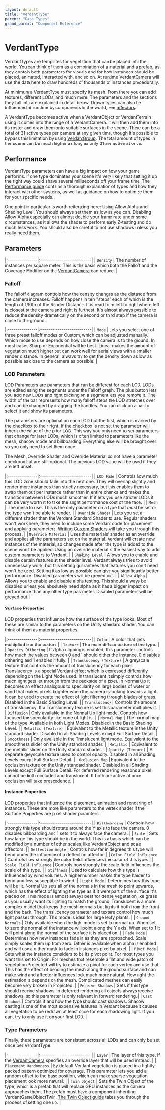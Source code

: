 ```yaml
---
layout: default
title: "VerdantType"
parent: "Data Types"
grand_parent: "Component Reference"
---
```


# VerdantType

VerdantTypes are templates for vegetation that can be placed into the world. You can think of them as a combination of a material and a prefab, as they contain both parameters for visuals and for how instances should be placed, animated, interacted with, and so on. At runtime VerdantCamera will use the data here to draw hundreds of thousands of instances procedurally.

At minimum a VerdantType must specify its mesh. From there you can add textures, different LODs, and much more. The parameters and the sections they fall into are explained in detail below. Drawn types can also be influenced at runtime by components in the world, see [affectors](../Affectors/index.html).

A VerdantType becomes active when a VerdantObject or VerdantTerrain using it comes into the range of a VerdantCamera. It will then add them into its roster and draw them onto suitable surfaces in the scene. There can be a total of 31 active types per camera at any given time, though it's possible to bypass this limitation by using [VerdantGroup](VerdantGroup.html). The total amount of types in the scene can be much higher as long as only 31 are active at once.

## Performance
VerdantType parameters can have a big impact on how your game performs. If one type dominates your scene it's very likely that setting it up the right way could shave several milliseconds off your frame time. The [Performance guide](../../UserGuide/Performance.html) contains a thorough explanation of types and how they interact with other systems, as well as guidance on how to optimize them for your specific needs. 

One point in particular is worth reiterating here: Using Allow Alpha and Shading Level. You should always set them as low as you can. Disabling Allow Alpha especially can almost double your frame rate under some circumstances, as it allows the shader to perform early Z-testing and do much less work. You should also be careful to not use shadows unless you really need them.

## Parameters

|:---------------|:--------------------------|
| `Density` | The number of instances per square meter. This is the basis which both the Falloff and the Coverage Modifier on the [VerdantCamera](../VerdantCamera.html) can reduce.   |

### Falloff

The falloff diagram controls how the density changes as the distance from the camera increases. Falloff happens in ten "steps" each of which is the length of 1/10th of the Render Distance. It is read from left to right where left is closest to the camera and right is furthest. It's almost always possible to reduce the density dramatically on the second or third step if the camera is close to the ground.

|:---------------|:--------------------------|
| `Mode` | Lets you select one of three preset falloff modes or Custom, which can be adjusted manually. Which mode to use depends on how close the camera is to the ground. In most cases Sharp or Exponential will be best. Linear makes the amount of vegetation much higher but can work well for aerial views with a smaller render distance. In general, always try to get the density down as low as possible as close to the camera as possible.  |

### LOD Parameters

LOD Parameters are parameters that can be different for each LOD. LODs are edited using the segments under the Falloff graph. The plus button lets you add new LODs and right clicking on a segment lets you remove it. The width of the bar represents how many falloff steps the LOD stretches over and can be changed by dragging the handles. You can click on a bar to select it and show its parameters. 

The parameters are optional on each LOD but the first, which is marked by the checkbox to their right. If the checkbox is not set the parameter will inherit the value of the prior LOD. This way you only need to set parameters that change for later LODs, which is often limited to parameters like the mesh, shadow mode and billboarding. Everything else will be brought over so you only need to set them once.

The Mesh, Override Shader and Override Material do not have a parameter checkbox but are still optional. The previous LOD value will be used if they are left unset. 

|:---------------|:--------------------------|
| `LOD Fade` | Controls how much this LOD zone should fade into the next one. They will overlap slightly and render more instances than strictly necessary, but this enables them to swap them out per instance rather than in entire chunks and makes the transition between LODs much smoother. If it lets you use stricter LODs it can be very worth it to take the slight performance cost of the fade. |
| `Mesh` | The mesh to use. This is the only parameter on a type that *must* be set or the type won't be able to render. |
| `Override Shader` | Lets you set a different shader than the Verdant Standard Shader to use. Regular shaders won't work here, they need to include some Verdant code for placement and applying parameters. [Writing Custom Shaders]() will take you through this process.  |
| `Override Material` | Uses the materials' shader as an override and applies all the parameters set on the material. Verdant will create new instances of the material, so changes made after the type is added to the scene won't be applied. Using an override material is the easiest way to add custom parameters to Verdant. |
| `Shading Level` | Allows you to enable and disable certain features at the shader level. Verdant always tries to avoid unnecessary work, but this setting guarantees that features you don't need won't be used. Setting it as low as possible can give you significantly better performance. Disabled parameters will be greyed out. |
| `Allow Alpha` | Allows you to enable and disable alpha testing. This should always be disabled unless you absolutely need alpha as it has a bigger impact on performance than any other type parameter. Disabled parameters will be greyed out. |

#### Surface Properties

LOD properties that influence how the surface of the type looks. Most of these are similar to the parameters on the Unity standard shader. You can think of them as material properties.

|:---------------|:--------------------------|
| `Color` | A color that gets multiplied into the texture |
| `Texture` | The main diffuse texture of the type. |
| `Opacity Dithering` | If alpha clipping is enabled, this parameter controls how much the values between 0 and 1 should dither the instance. 0 disables dithering and 1 enables it fully. |
| `Translucency (Texture)` | A greyscale texture that controls the amount of translucency for each pixel. Translucency is a special Verdant effect which is expressed differently depending on the Light Mode used. In translucent it simply controls how much light gets let through from the backside of a pixel. In Normal Up it becomes an effect analogous to specularity on large bodies of water or sand that makes pixels brighter when the camera is looking towards a light. It can be used to create the effect of light filtering through blades of grass. Disabled in the Basic Shading Level. |
| `Translucency` | Controls the amount of translucency. If a Translucency texture is set this parameter multiplies it. |
| `Diffusion` | Only available in the Normal Up light mode. Controls how focused the specularity-like cone of light is. |
| `Normal Map` | The normal map of the type. Available in both Light Modes. Disabled in the Basic Shading Level.  |
| `Metallic (Texture)` | Equivalent to the Metallic texture in the Unity standard shader. Disabled in all Shading Levels except Full Surface Detail. |
| `Smoothness` | Only available in the Translucent light mode. Equivalent to the smoothness slider on the Unity standard shader. |
| `Metallic` | Equivalent to the metallic slider on the Unity standard shader. |
| `Opacity (Texture)` | A separate greyscale texture used to control opacity. Disabled in all Shading Levels except Full Surface Detail. |
| `Occlusion Map` | Equivalent to the occlusion texture on the Unity standard shader. Disabled in all Shading Levels except Full Surface Detail. For deferred rendering reasons a pixel cannot be both occluded and translucent. If both are active at once occlusion will take prescedence. |

#### Instance Properties

LOD properties that influence the placement, animation and rendering of instances. These are more like parameters to the vertex shader if the Surface Properties are pixel shader paramters.

|:---------------|:--------------------------|
| `Billboarding` | Controls how strongly this type should rotate around the Y axis to face the camera. 0 disables billboarding and 1 sets it to always face the camera. |
| `Scale` | Sets how large this type should be in the world. This is a basis which can be modified by a number of other scales, like VerdantObject and scale affectors. |
| `Deflection Angle` | Controls how far in degrees this type will bend under the influence of a deflection affector.  |
| `Color Field Influence` | Controls how strongly the color field influences the color of this type. |
| `Scale Field Influence` | Controls how strongly the scale field influences the scale of this type. |
| `Stiffness` | Used to calculate how this type is influenced by wind volumes. A higher number makes the type harder to bend and less susceptible to wind. |
| `Light Mode` | Determines how this type will be lit. Normal Up sets all of the normals in the mesh to point upwards, which has the effect of lighting the type as if it were part of the surface it's placed on. This mode is almost always best for dense vegetation like grass as you usually want its lighting to match the ground. Translucent is a more complex model that keeps the mesh normals but lights it both from the front and the back. The translucency parameter and texture control how much light passes through. This mode is ideal for large leafy plants. |
| `Ground Normals` | Only available when the light mode is set to normal up. When set to zero the normal of the instance will point along the Y axis. When set to 1 it will point along the normal of the surface it is placed on. |
| `Fade Mode` | Determines how new instances fade in as they are approached. Scale simply scales them up from zero. Dither is available when alpha is enabled and will use a dither mask to fade in instances pixel by pixel. |
| `Pivot Mode` | Sets what the instance considers to be its pivot point. For most types you want this set to Origin. For meshes that resemble a flat and wide patch of vegetation Projected will try to estimate a pivot for each vertex and use that. This has the effect of bending the mesh along the ground surface and can make wind and affector influences look much more natural. How right the estimation is depends on the mesh. Complicated meshes can easily become very broken in Projected. |
| `Receive Shadows` | Sets if this type should receive shadows. In deferred rendering all objects always receive shadows, so this parameter is only relevant in forward rendering. |
| `Cast Shadows` | Controls if and how the type should cast shadows. Shadow casting is one of the most expensive features in Verdant because it causes all vegetation to be redrawn at least once for each shadowing light. If you can, try to only use it on your first LOD. |

### Type Parameters

Finally, these parameters are consistent across all LODs and can only be set once per VerdantType.

|:---------------|:--------------------------|
| `Layer` | The layer of this type. If the [VerdantCamera](../VerdantCamera.html) specifies an override layer that will be used instead. |
| `Placement Randomness` | By default Verdant vegetation is placed in a tightly packed pattern optimized for coverage. This parameter lets you add a random offset to the base position, which can make sparse vegetation placement look more natural. |
| `Twin Object` | Sets the Twin Object of the type, which is a prefab that will replace GPU instances as the camera approaches them. The prefab must have a component inheriting VerdantGameObjectTwin. [The Twin Object guide](../../AdvancedGuide/UsingTwinObjects.html) takes you through the process of setting one up. |
